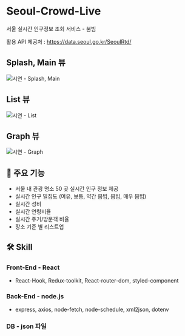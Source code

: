 # Seoul-Crowd-Live
서울 실시간 인구정보 조회 서비스 - 붐빔

활용 API 제공처 : https://data.seoul.go.kr/SeoulRtd/

## Splash, Main 뷰 <br>
![시연 - Splash, Main](https://github.com/Sehannnnnnn/Seoul-Crowd-Live/assets/79133770/53ce4680-e87f-40c8-b183-bc8c3be5301d)

## List 뷰 <br>
![시연 - List](https://github.com/Sehannnnnnn/Seoul-Crowd-Live/assets/79133770/151b79b8-8993-4afb-88ad-73b8deed8014)

## Graph 뷰 <br>
![시연 - Graph](https://github.com/Sehannnnnnn/Seoul-Crowd-Live/assets/79133770/31a4df9a-71ab-49af-89da-946cffaec7ed)

## 🔭 주요 기능
- 서울 내 관광 명소 50 곳 실시간 인구 정보 제공
- 실시간 인구 밀집도 (여유, 보통, 약간 붐빔, 붐빔, 매우 붐빔)
- 실시간 성비
- 실시간 연령비율
- 실시간 주거/방문객 비율
- 장소 기준 별 리스트업

## 🛠️ Skill
### Front-End - React
- React-Hook, Redux-toolkit, React-router-dom, styled-component

### Back-End - node.js
- express, axios, node-fetch, node-schedule, xml2json, dotenv

### DB - json 파일
